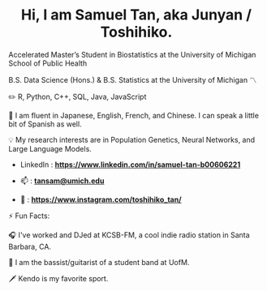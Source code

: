 <h1 align="center">Hi, I am Samuel Tan, aka Junyan / Toshihiko.</h1>

Accelerated Master’s Student in Biostatistics at the University of Michigan School of Public Health

B.S. Data Science (Hons.) & B.S. Statistics at the University of Michigan 〽️


✏️ R, Python, C++, SQL, Java, JavaScript


💬 I am fluent in Japanese, English, French, and Chinese. I can speak a little bit of Spanish as well.


💡 My research interests are in Population Genetics, Neural Networks, and Large Language Models.


- LinkedIn : **https://www.linkedin.com/in/samuel-tan-b00606221**
  
- 📫 : **tansam@umich.edu**

- 📸 : **https://www.instagram.com/toshihiko_tan/**




⚡ Fun Facts: 

🎧 I've worked and DJed at KCSB-FM, a cool indie radio station in Santa Barbara, CA.

🎸 I am the bassist/guitarist of a student band at UofM.

🗡️ Kendo is my favorite sport.

<!--
**Toshihiko-tan/Toshihiko-tan** is a ✨ _special_ ✨ repository because its `README.md` (this file) appears on your GitHub profile.

Here are some ideas to get you started:

- 🔭 I’m currently working on ...
- 🌱 I’m currently learning ...
- 👯 I’m looking to collaborate on ...
- 🤔 I’m looking for help with ...
- 💬 Ask me about ...
- 📫 How to reach me: ...
- 😄 Pronouns: ...
- ⚡ Fun fact: ...
-->
